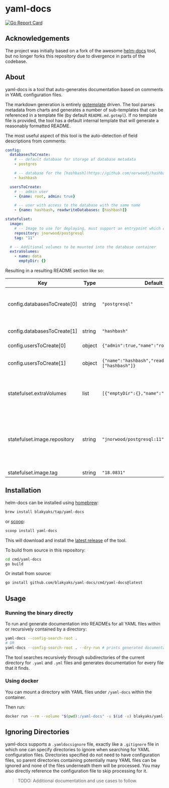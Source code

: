 # yaml-docs

[![Go Report Card](https://goreportcard.com/badge/github.com/blakyaks/yaml-docs)](https://goreportcard.com/report/github.com/blakyaks/yaml-docs)

## Acknowledgements

The project was initially based on a fork of the awesome [helm-docs](https://github.com/norwoodj/helm-docs) tool, but no longer forks this
repository due to divergence in parts of the codebase.

## About

yaml-docs is a tool that auto-generates documentation based on comments in YAML configuration files.

The markdown generation is entirely [gotemplate](https://golang.org/pkg/text/template) driven. The tool parses metadata
from charts and generates a number of sub-templates that can be referenced in a template file (by default `README.md.gotmpl`).
If no template file is provided, the tool has a default internal template that will generate a reasonably formatted README.

The most useful aspect of this tool is the auto-detection of field descriptions from comments:
```yaml
config:
  databasesToCreate:
    # -- default database for storage of database metadata
    - postgres

    # -- database for the [hashbash](https://github.com/norwoodj/hashbash-backend-go) project
    - hashbash

  usersToCreate:
    # -- admin user
    - {name: root, admin: true}

    # -- user with access to the database with the same name
    - {name: hashbash, readwriteDatabases: [hashbash]}

statefulset:
  image:
    # -- Image to use for deploying, must support an entrypoint which creates users/databases from appropriate config files
    repository: jnorwood/postgresql
    tag: "11"

  # -- Additional volumes to be mounted into the database container
  extraVolumes:
    - name: data
      emptyDir: {}
```

Resulting in a resulting README section like so:

| Key | Type | Default | Description |
|-----|------|---------|-------------|
| config.databasesToCreate[0] | string | `"postgresql"` | default database for storage of database metadata |
| config.databasesToCreate[1] | string | `"hashbash"` | database for the [hashbash](https://github.com/norwoodj/hashbash-backend-go) project |
| config.usersToCreate[0] | object | `{"admin":true,"name":"root"}` | admin user |
| config.usersToCreate[1] | object | `{"name":"hashbash","readwriteDatabases":["hashbash"]}` | user with access to the database with the same name |
| statefulset.extraVolumes | list | `[{"emptyDir":{},"name":"data"}]` | Additional volumes to be mounted into the database container |
| statefulset.image.repository | string | `"jnorwood/postgresql:11"` | Image to use for deploying, must support an entrypoint which creates users/databases from appropriate config files |
| statefulset.image.tag | string | `"18.0831"` |  |

## Installation
helm-docs can be installed using [homebrew](https://brew.sh/):

```bash
brew install blakyaks/tap/yaml-docs
```

or [scoop](https://scoop.sh):

```bash
scoop install yaml-docs
```

This will download and install the [latest release](https://github.com/blakyaks/yaml-docs/releases/latest)
of the tool.

To build from source in this repository:

```bash
cd cmd/yaml-docs
go build
```

Or install from source:

```bash
go install github.com/blakyaks/yaml-docs/cmd/yaml-docs@latest
```

## Usage

### Running the binary directly

To run and generate documentation into READMEs for all YAML files within or recursively contained by a directory:

```bash
yaml-docs --config-search-root .
# OR
yaml-docs --config-search-root . --dry-run # prints generated documentation to stdout rather than modifying READMEs
```

The tool searches recursively through subdirectories of the current directory for `.yaml` and `.yml` files and generates documentation for every file that it finds.

### Using docker

You can mount a directory with YAML files under `/yaml-docs` within the container.

Then run:

```bash
docker run --rm --volume "$(pwd):/yaml-docs" -u $(id -u) blakyaks/yaml-docs:latest
```

## Ignoring Directories

yaml-docs supports a `.yamldocsignore` file, exactly like a `.gitignore` file in which one can specify directories to ignore
when searching for YAML configuration files. Directories specified do not need to have configuration files, so parent directories containing potentially many YAML files can be ignored and none of the files underneath them will be processed. You may also directly reference the configuration file to skip processing for it.

> TODO: Additional documentation and use cases to follow.
